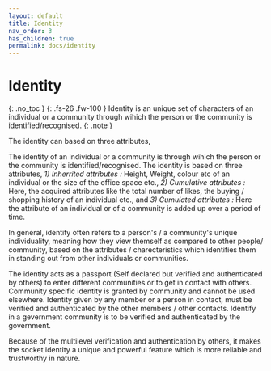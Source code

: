 ```yaml
---
layout: default
title: Identity
nav_order: 3
has_children: true
permalink: docs/identity
---
```


# Identity
{: .no_toc }
{: .fs-26 .fw-100 } Identity is an unique set of characters of an individual or a community through wihich the person or the community is identified/recognised.  {: .note }

The identity can based on three attributes, 

The identity of an individual or a community is through wihich the person or the community is identified/recognised. The identity is based on three attributes, 
*1) Inherrited attributes :* Height, Weight, colour etc of an individual or the size of the office space etc.,
*2) Cumulative attributes :* Here, the acquired attributes like the total number of likes, the buying / shopping history of an individual etc., and 
*3) Cumulated attributes :*  Here the attribute of an individual or of a community is added up over a period of time. 

In general, identity often refers to a person's / a community's unique individuality, meaning how they view themself as compared to other people/ community, based on the attributes / charecteristics which identifies them in standing out from other individuals or communities. 


The identity acts as a passport (Self declared but verified and authenticated by others) to enter different communities or to get in contact with others. 
Community specific identity is granted by community and cannot be used elsewhere.
Identity given by any member or a person in contact, must be verified and authenticated by the other members / other contacts.
Identify in a gevernment community is to be verified and authenticated by the government.

Because of the multilevel verification and authentication by others, it makes the socket identity a unique and powerful feature which is more reliable and trustworthy in nature. 

